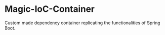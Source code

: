 # Magic-IoC-Container
Custom made dependency container replicating the functionalities of Spring Boot.
